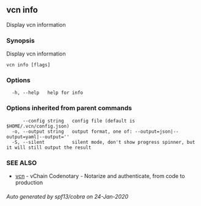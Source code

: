 ## vcn info

Display vcn information

### Synopsis

Display vcn information

```
vcn info [flags]
```

### Options

```
  -h, --help   help for info
```

### Options inherited from parent commands

```
      --config string   config file (default is $HOME/.vcn/config.json)
  -o, --output string   output format, one of: --output=json|--output=yaml|--output=''
  -S, --silent          silent mode, don't show progress spinner, but it will still output the result
```

### SEE ALSO

* [vcn](vcn.md)	 - vChain Codenotary - Notarize and authenticate, from code to production

###### Auto generated by spf13/cobra on 24-Jan-2020
